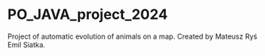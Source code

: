 # PO_JAVA_project_2024
Project of automatic evolution of animals on a map. Created by Mateusz Ryś Emil Siatka.

